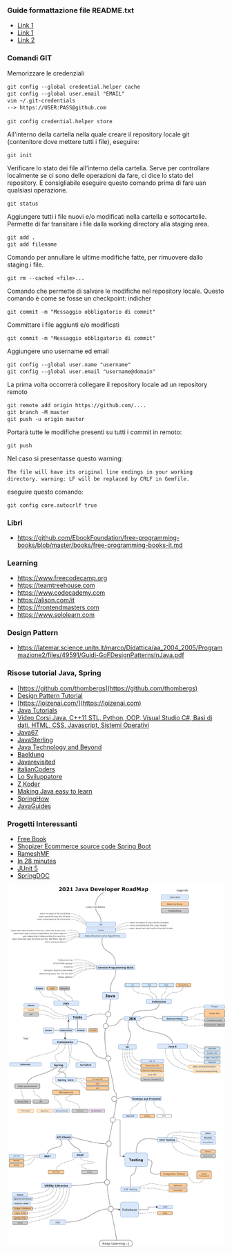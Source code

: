 ### Guide formattazione file README.txt

- [Link 1](https://docs.github.com/en/github/writing-on-github/basic-writing-and-formatting-syntax)
- [Link 1](https://guides.github.com/pdfs/markdown-cheatsheet-online.pdf)
- [Link 2](https://github.com/adam-p/markdown-here/wiki/Markdown-Cheatsheet)

### Comandi GIT

Memorizzare le credenziali
```
git config --global credential.helper cache
git config --global user.email "EMAIL"
vim ~/.git-credentials
--> https://USER:PASS@github.com

git config credential.helper store
```


All'interno della cartella nella quale creare il repository locale git (contenitore dove mettere tutti i file), eseguire:
```
git init

```

Verificare lo stato dei file all'interno della cartella.
Serve per controllare localmente se ci sono delle operazioni da fare, ci dice lo stato del repository.
E consigliabile eseguire questo comando prima di fare uan qualsiasi operazione.
```
git status

```

Aggiungere tutti i file nuovi e/o modificati nella cartella e sottocartelle.
Permette di far transitare i file dalla working directory alla staging area.
```
git add .
git add filename

```


Comando per annullare le ultime modifiche fatte, per rimuovere dallo staging i file.
```
git rm --cached <file>...
```


Comando che permette di salvare le modifiche nel repository locale.
Questo comando è come se fosse un checkpoint: indicher
```
git commit -m "Messaggio obbligatorio di commit"
```


Committare i file aggiunti e/o modificati
```
git commit -m "Messaggio obbligatorio di commit"
```

Aggiungere uno username ed email
```
git config --global user.name "username"
git config --global user.email "username@domain"
```

La prima volta occorrerà collegare il repository locale ad un repository remoto
```
git remote add origin https://github.com/....
git branch -M master
git push -u origin master
```



Portarà tutte le modifiche presenti su tutti i commit in remoto:
```
git push 
```

Nel caso si presentasse questo warning:
```
The file will have its original line endings in your working directory. warning: LF will be replaced by CRLF in Gemfile.
```
eseguire questo comando:
```
git config core.autocrlf true
```

### Libri
- https://github.com/EbookFoundation/free-programming-books/blob/master/books/free-programming-books-it.md

### Learning
- https://www.freecodecamp.org
- https://teamtreehouse.com
- https://www.codecademy.com
- https://alison.com/it
- https://frontendmasters.com
- https://www.sololearn.com


### Design Pattern
- https://latemar.science.unitn.it/marco/Didattica/aa_2004_2005/Programmazione2/files/49591/Guidi-GoFDesignPatternsInJava.pdf

### Risose tutorial Java, Spring
- [https://github.com/thombergs](https://github.com/thombergs)
- [Design Pattern Tutorial](https://www.tutorialspoint.com/design_pattern)
- [https://loizenai.com/](https://loizenai.com)
- [Java Tutorials](https://howtodoinjava.com)
- [Video Corsi Java, C++11 STL, Python, OOP, Visual Studio C#, Basi di dati, HTML, CSS, Javascript, Sistemi Operativi](https://www.youtube.com/channel/UC5_j0dmvXE0xs6ra-clGz4A)
- [Java67](https://www.java67.com)
- [JavaSterling](https://javasterling.com)
- [Java Technology and Beyond](https://javatechonline.com)
- [Baeldung](https://baeldung.com)
- [Javarevisited](https://javarevisited.blogspot.com)
- [italianCoders](https://italiancoders.it)
- [Lo Sviluppatore](http://losviluppatore.it)
- [Z Koder](https://bezkoder.com)
- [Making Java easy to learn](https://javatechonline.com)
- [SpringHow](https://springhow.com)
- [JavaGuides](https://www.javaguides.net)

### Progetti Interessanti
- [Free Book](https://ebookfoundation.github.io/free-programming-books/books/free-programming-books-it.html#database)
- [Shopizer Ecommerce source code Spring Boot](https://github.com/shopizer-ecommerce/shopizer)
- [RameshMF](https://github.com/RameshMF)
- [In 28 minutes](https://github.com/in28minutes)
- [JUnit 5](https://github.com/dinesh-varyani/JUnit5)
- [SpringDOC](https://github.com/springdoc)


![2021 Java Developer RoadMap](2021_Java_Developer_RoadMap.png)
